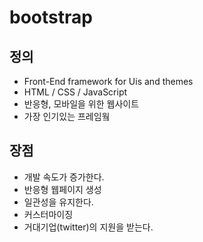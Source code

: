 # bootstrap

## 정의
* Front-End framework for Uis and themes
* HTML / CSS / JavaScript
* 반응형, 모바일을 위한 웹사이트
* 가장 인기있는 프레임웤

## 장점
* 개발 속도가 증가한다.
* 반응형 웹페이지 생성
* 일관성을 유지한다.
* 커스터마이징
* 거대기업(twitter)의 지원을 받는다.

